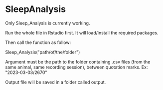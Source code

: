 # SleepAnalysis

Only Sleep_Analysis is currently working.

Run the whole file in Rstudio first. It will load/install the required packages.

Then call the function as follow:

Sleep_Analysis("path/of/the/folder")

Argument must be the path to the folder containing .csv files (from the same animal, same recording session), between quotation marks.  Ex: "2023-03-03/2670"

Output file will be saved in a folder called output.
